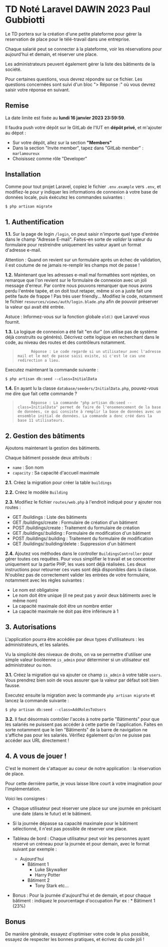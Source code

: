 # TD Noté Laravel DAWIN 2023 Paul Gubbiotti

Le TD portera sur la création d'une petite plateforme pour gérer la reservation de place pour le télé-travail dans une
entreprise.

Chaque salarié peut se connecter à la plateforme, voir les réservations pour aujourd'hui et demain, et réserver une
place.

Les administrateurs peuvent également gérer la liste des bâtiments de la société.

Pour certaines questions, vous devrez répondre sur ce fichier.
Les questions concernées sont suivi d'un bloc "> Réponse :" où vous devrez saisir votre réponse en suivant.

## Remise

La date limite est fixée au **lundi 16 janvier 2023 23:59:59**.

Il faudra push votre dépôt sur le GitLab de l'IUT en **dépôt privé**, et m'ajouter au dépot :

- Sur votre dépôt, allez sur la section **"Members"**
- Dans la section "Invite member", tapez dans "GitLab member" : `marlamoureux`
- Choisissez comme rôle "Developer"

## Installation

Comme pour tout projet Laravel, copiez le fichier `.env.example` vers `.env`, et modifiez-le pour y indiquer les
informations de connexion à votre base de données locale, puis éxécutez les commandes suivantes :

```bash
$ php artisan migrate
```

## 1. Authentification

**1.1.**    Sur la page de login `/login`, on peut saisir n'importe quel type d'entrée dans le champ "Adresse E-mail".
Faites-en sorte de *valider* la valeur du formulaire pour restreindre uniquement les valeur ayant un
format d'adresse e-mail.

Attention : Quand on revient sur un formulaire après un échec de validation, il est coutume de ne jamais re-remplir
les champs mot de passe !

**1.2.**    Maintenant que les adresses e-mail mal formattées sont rejetées, on remarque que l'on revient sur le
formulaire de connexion avec un joli message d'erreur.
Par contre nous pouvons remarquer que nous avons perdu l'entrée tapée, et on doit tout retaper, même si on
a juste fait une petite faute de frappe ! Pas très user friendly...
Modifiez le code, notamment le fichier `resources/views/auth/login.blade.php` afin de pouvoir préserver
la valeur qui avait été entrée.

Astuce :    Informez-vous sur la fonction globale `old()` que Laravel vous fournit.

**1.3.**    La logique de connexion a été fait "en dur" (on utilise pas de système déjà construits ou générés).
Décrivez cette logique en recherchant dans le code, au niveau des routes et des contrôleurs notamment.

>           Réponse : Le code regarde si un utilisateur avec l'adresse mail et le mot de passe saisi existe, si c'est le cas une redirection a lieu.
>

Executez maintenant la commande suivante :

```shell
$ php artisan db:seed --class=InitialData
```

**1.4.**    En ayant lu la classe `database/seeders/InitialData.php`, pouvez-vous me dire que fait cette commande ?

>           Réponse : La commande "php artisan db:seed --class=InitialData" permet de faire de l'ensemencement de la base de données, ce qui consiste à remplir la base de données avec un ensemble initial de données. La commande a donc créé dans la base 11 utilisateurs.
>

## 2. Gestion des bâtiments

Ajoutons maintenant la gestion des bâtiments.

Chaque bâtiment possède deux attributs :

* `name` : Son nom
* `capacity` : Sa capacité d'accueil maximale

**2.1.**    Créez la migration pour créer la table `buildings`

**2.2.**    Créez le modèle `Building`

**2.3.**    Modifiez le fichier `routes/web.php` à l'endroit indiqué pour y ajouter nos routes :
- GET /buildings :                  Liste des bâtiments
- GET /buildings/create :           Formulaire de création d'un bâtiment
- POST /buildings/create :          Traitement du formulaire de création
- GET /buildings/:building :        Formulaire de modification d'un bâtiment  
- POST /buildings/:building :       Traitement du formulaire de modification
- GET /buildings/:building/delete : Suppression d'un bâtiment

**2.4.**    Ajoutez vos méthodes dans le controller `BuildingsController` pour gérer toutes ces requêtes.
Pour vous simplifier le travail et se concentrer uniquement sur la partie PHP, les vues sont déjà réalisées.
Les deux instructions pour retourner ces vues sont déjà disponibles dans la classe.
N'oubliez pas de correctement valider les entrées de votre formulaire, notamment avec les règles suivantes :
- Le nom est obligatoire
- Le nom doit être unique (il ne peut pas y avoir deux bâtiments avec le même nom)
- La capacité maximale doit être un nombre entier
- La capacité maximale ne doit pas être inférieure à 1

## 3. Autorisations

L'application pourra être accédée par deux types d'utilisateurs : les administrateurs, et les salariés.

Vu la simplicité des niveaux de droits, on va se permettre d'utiliser une simple valeur booléenne `is_admin` pour
déterminer si un utilisateur est administrateur ou non.

**3.1.**    Créez la migration qui va ajouter ce champ `is_admin` à votre table `users`.
Vous prendrez bien soin de vous assurer que la valeur par défaut soit bien fausse.

Executez ensuite la migration avec la commande `php artisan migrate` et lancez la commande suivante :

```shell
$ php artisan db:seed --class=AddRolesToUsers
```

**3.2.**    Il faut désormais contrôler l'accès à notre partie "Bâtiments" pour que les salariés ne puissent pas accéder
à cette partie de l'application.
Faites en sorte notamment que le lien "Bâtiments" de la barre de navigation ne s'affiche pas pour les
salariés. Vérifiez également qu'on ne puisse pas accéder aux URL directement !

## 4. A vous de jouer !

C'est le moment de s'attaquer au coeur de notre application : la réservation de place.

Pour cette dernière partie, je vous laisse libre court à votre imagination pour l'implémentation.

Voici les consignes :

- Chaque utilisateur peut réserver une place sur une journée en précisant une date (dans le futur) et le bâtiment.
- Si la journée dépasse sa capacité maximale pour le bâtiment sélectionné, il n'est pas possible de réserver une place.
- Tableau de bord : Chaque utilisateur peut voir les personnes ayant réservé un créneau pour la journée et pour demain,
  avec le format suivant par exemple :
    * Aujourd'hui
        * Bâtiment 1
            - Luke Skywalker
            - Harry Potter
        * Bâtiment 2
            - Tony Stark
              etc...

- Bonus :   Pour la journée d'aujourd'hui et de demain, et pour chaque bâtiment : indiquez le pourcentage d'occupation
  Par ex : * Bâtiment 1 (23%)

## Bonus

De manière générale, essayez d'optimiser votre code le plus possible, essayez de respecter les bonnes pratiques, et
écrivez du code joli !
